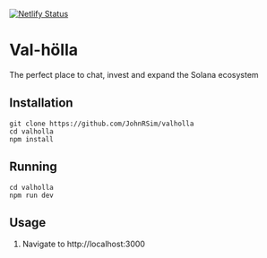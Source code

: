 [![Netlify Status](https://api.netlify.com/api/v1/badges/022c39d9-9559-4e6a-8ee1-9b13637f22c9/deploy-status)](https://app.netlify.com/sites/valholla/deploys)

# Val-hölla
The perfect place to chat, invest and expand the Solana ecosystem

## Installation
```
git clone https://github.com/JohnRSim/valholla
cd valholla
npm install
```

## Running
```
cd valholla
npm run dev
```

## Usage
1. Navigate to http://localhost:3000
